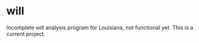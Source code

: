 # will
Incomplete will analysis program for Louisiana, not functional yet. This is a current project. 

